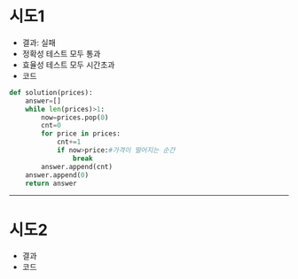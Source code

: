 # 시도1 
- 결과: 실패 
- 정확성 테스트 모두 통과
- 효율성 테스트 모두 시간초과
- 코드
```python
def solution(prices):
    answer=[]
    while len(prices)>1:
        now=prices.pop(0)
        cnt=0
        for price in prices:
            cnt+=1
            if now>price:#가격이 떨어지는 순간
                break
        answer.append(cnt)
    answer.append(0)
    return answer


```
<hr>

# 시도2
- 결과
- 코드
```python

```

